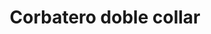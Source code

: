 ---
title: Corbatero doble collar
date: 
draft: false

# descripcion
description : Corbatero en plata 925 regulable. Chequeá las medidas de la gargantilla y largo de la cadena colgante.

materials: Plata 925

color: 

dimensions: Largo gargantilla 42cm regulable a 45cm. Largo total 65cm (incluyendo parte de cadena colgante)

code: 04-17-0854

type: "Colgantes"

categories: []

price: $16.050,00

price_eftvo: $13.640,00

# Images
# first image will be shown in the product page
images:
  # - image: "images/path_to_image"
  # La ubicacion de las imagenes es imagenes/Colgantes/Colgantes.Gargantillas/04-17-0854-corbatero-doble-collar
  - image: "./images/colgantes/gargantillas/04-17-0854-corbatero-doble-collar_a.jpg"
  - image: "./images/colgantes/gargantillas/04-17-0854-corbatero-doble-collar_b.jpg"
---